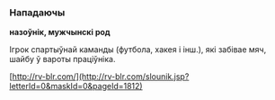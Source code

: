 ### Нападаючы
**назоўнік, мужчынскі род**

Ігрок спартыўнай каманды (футбола, хакея і інш.), які забівае мяч, шайбу ў вароты праціўніка.

<a rel="author">[http://rv-blr.com/](http://rv-blr.com/slounik.jsp?letterId=0&maskId=0&pageId=1812)</a>
